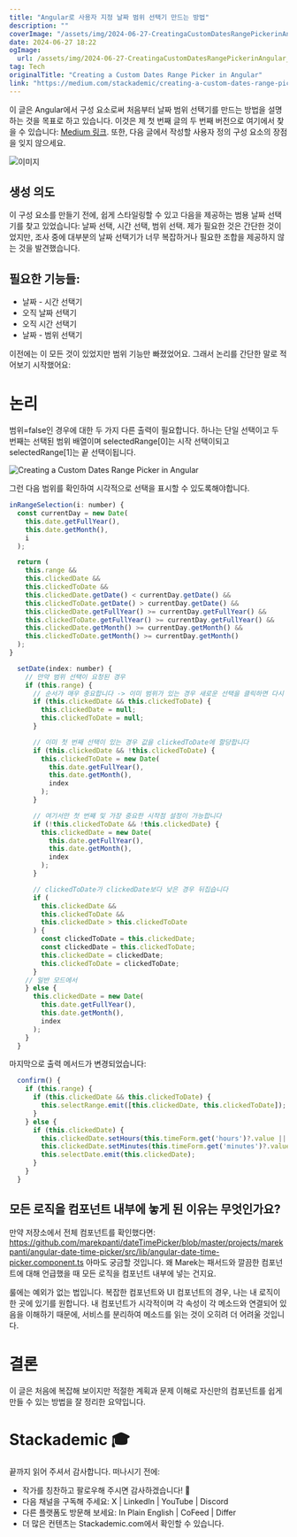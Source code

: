 ```yaml
---
title: "Angular로 사용자 지정 날짜 범위 선택기 만드는 방법"
description: ""
coverImage: "/assets/img/2024-06-27-CreatingaCustomDatesRangePickerinAngular_0.png"
date: 2024-06-27 18:22
ogImage: 
  url: /assets/img/2024-06-27-CreatingaCustomDatesRangePickerinAngular_0.png
tag: Tech
originalTitle: "Creating a Custom Dates Range Picker in Angular"
link: "https://medium.com/stackademic/creating-a-custom-dates-range-picker-in-angular-874af7baf2ab"
---
```



이 글은 Angular에서 구성 요소로써 처음부터 날짜 범위 선택기를 만드는 방법을 설명하는 것을 목표로 하고 있습니다. 이것은 제 첫 번째 글의 두 번째 버전으로 여기에서 찾을 수 있습니다: [Medium 링크](https://medium.com/stackademic/creating-a-custom-date-time-picker-in-angular-5f00591d641c). 또한, 다음 글에서 작성할 사용자 정의 구성 요소의 장점을 잊지 않으세요.

![이미지](/assets/img/2024-06-27-CreatingaCustomDatesRangePickerinAngular_0.png)
  
## 생성 의도

이 구성 요소를 만들기 전에, 쉽게 스타일링할 수 있고 다음을 제공하는 범용 날짜 선택기를 찾고 있었습니다: 날짜 선택, 시간 선택, 범위 선택. 제가 필요한 것은 간단한 것이었지만, 조사 중에 대부분의 날짜 선택기가 너무 복잡하거나 필요한 조합을 제공하지 않는 것을 발견했습니다.

<div class="content-ad"></div>

## 필요한 기능들:

- 날짜 - 시간 선택기
- 오직 날짜 선택기
- 오직 시간 선택기
- 날짜 - 범위 선택기

이전에는 이 모든 것이 있었지만 범위 기능만 빠졌었어요. 그래서 논리를 간단한 말로 적어보기 시작했어요:

# 논리

<div class="content-ad"></div>

범위=false인 경우에 대한 두 가지 다른 출력이 필요합니다. 하나는 단일 선택이고 두 번째는 선택된 범위 배열이며 selectedRange[0]는 시작 선택이되고 selectedRange[1]는 끝 선택이됩니다.


![Creating a Custom Dates Range Picker in Angular](/assets/img/2024-06-27-CreatingaCustomDatesRangePickerinAngular_1.png)


그런 다음 범위를 확인하여 시각적으로 선택을 표시할 수 있도록해야합니다.

```js
inRangeSelection(i: number) {
  const currentDay = new Date(
    this.date.getFullYear(),
    this.date.getMonth(),
    i
  );

  return (
    this.range &&
    this.clickedDate &&
    this.clickedToDate &&
    this.clickedDate.getDate() < currentDay.getDate() &&
    this.clickedToDate.getDate() > currentDay.getDate() &&
    this.clickedDate.getFullYear() >= currentDay.getFullYear() &&
    this.clickedToDate.getFullYear() >= currentDay.getFullYear() &&
    this.clickedDate.getMonth() >= currentDay.getMonth() &&
    this.clickedToDate.getMonth() >= currentDay.getMonth()
  );
}
```

<div class="content-ad"></div>

```js
  setDate(index: number) {
    // 만약 범위 선택이 요청된 경우
    if (this.range) {
      // 순서가 매우 중요합니다 -> 이미 범위가 있는 경우 새로운 선택을 클릭하면 다시 처음부터 시작합니다
      if (this.clickedDate && this.clickedToDate) {
        this.clickedDate = null;
        this.clickedToDate = null;
      }

      // 이미 첫 번째 선택이 있는 경우 값을 clickedToDate에 할당합니다
      if (this.clickedDate && !this.clickedToDate) {
        this.clickedToDate = new Date(
          this.date.getFullYear(),
          this.date.getMonth(),
          index
        );
      }

      // 여기서만 첫 번째 및 가장 중요한 시작점 설정이 가능합니다
      if (!this.clickedToDate && !this.clickedDate) {
        this.clickedDate = new Date(
          this.date.getFullYear(),
          this.date.getMonth(),
          index
        );
      }

      // clickedToDate가 clickedDate보다 낮은 경우 뒤집습니다
      if (
        this.clickedDate &&
        this.clickedToDate &&
        this.clickedDate > this.clickedToDate
      ) {
        const clickedToDate = this.clickedDate;
        const clickedDate = this.clickedToDate;
        this.clickedDate = clickedDate;
        this.clickedToDate = clickedToDate;
      }
    // 일반 모드에서
    } else {
      this.clickedDate = new Date(
        this.date.getFullYear(),
        this.date.getMonth(),
        index
      );
    }
  }
```

마지막으로 출력 메서드가 변경되었습니다:

```js
  confirm() {
    if (this.range) {
      if (this.clickedDate && this.clickedToDate) {
        this.selectRange.emit([this.clickedDate, this.clickedToDate]);
      }
    } else {
      if (this.clickedDate) {
        this.clickedDate.setHours(this.timeForm.get('hours')?.value || 0);
        this.clickedDate.setMinutes(this.timeForm.get('minutes')?.value || 0);
        this.selectDate.emit(this.clickedDate);
      }
    }
  }
```

## 모든 로직을 컴포넌트 내부에 놓게 된 이유는 무엇인가요?

<div class="content-ad"></div>

만약 저장소에서 전체 컴포넌트를 확인했다면: https://github.com/marekpanti/dateTimePicker/blob/master/projects/marekpanti/angular-date-time-picker/src/lib/angular-date-time-picker.component.ts 아마도 궁금할 것입니다. 왜 Marek는 패서드와 깔끔한 컴포넌트에 대해 언급했을 때 모든 로직을 컴포넌트 내부에 넣는 건지요.

룰에는 예외가 없는 법입니다. 복잡한 컴포넌트와 UI 컴포넌트의 경우, 나는 내 로직이 한 곳에 있기를 원합니다. 내 컴포넌트가 시각적이며 각 속성이 각 메소드와 연결되어 있음을 이해하기 때문에, 서비스를 분리하여 메소드를 읽는 것이 오히려 더 어려울 것입니다.

# 결론

이 글은 처음에 복잡해 보이지만 적절한 계획과 문제 이해로 자신만의 컴포넌트를 쉽게 만들 수 있는 방법을 잘 정리한 요약입니다.

<div class="content-ad"></div>

# Stackademic 🎓

끝까지 읽어 주셔서 감사합니다. 떠나시기 전에:

- 작가를 칭찬하고 팔로우해 주시면 감사하겠습니다! 👏
- 다음 채널을 구독해 주세요: X | LinkedIn | YouTube | Discord
- 다른 플랫폼도 방문해 보세요: In Plain English | CoFeed | Differ
- 더 많은 컨텐츠는 Stackademic.com에서 확인할 수 있습니다.